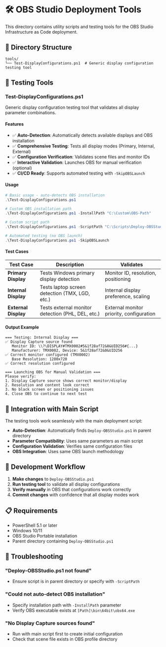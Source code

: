 # 🛠️ OBS Studio Deployment Tools

This directory contains utility scripts and testing tools for the OBS Studio Infrastructure as Code deployment.

## 📁 Directory Structure

```
tools/
└── Test-DisplayConfigurations.ps1  # Generic display configuration testing tool
```

## 🧪 Testing Tools

### **Test-DisplayConfigurations.ps1**

Generic display configuration testing tool that validates all display parameter combinations.

#### **Features**
- ✅ **Auto-Detection**: Automatically detects available displays and OBS installation
- ✅ **Comprehensive Testing**: Tests all display modes (Primary, Internal, External)
- ✅ **Configuration Verification**: Validates scene files and monitor IDs
- ✅ **Interactive Validation**: Launches OBS for manual verification (optional)
- ✅ **CI/CD Ready**: Supports automated testing with `-SkipOBSLaunch`

#### **Usage**

```powershell
# Basic usage - auto-detects OBS installation
.\Test-DisplayConfigurations.ps1

# Custom OBS installation path
.\Test-DisplayConfigurations.ps1 -InstallPath "C:\Custom\OBS-Path"

# Custom script path
.\Test-DisplayConfigurations.ps1 -ScriptPath "C:\Scripts\Deploy-OBSStudio.ps1"

# Automated testing (no OBS launch)
.\Test-DisplayConfigurations.ps1 -SkipOBSLaunch
```

#### **Test Cases**

| Test Case | Description | Validates |
|-----------|-------------|-----------|
| **Primary Display** | Tests Windows primary display detection | Monitor ID, resolution, positioning |
| **Internal Display** | Tests laptop screen detection (TMX, LGD, etc.) | Internal display preference, scaling |
| **External Display** | Tests external monitor detection (PHL, DEL, etc.) | External monitor priority, configuration |

#### **Output Example**

```
=== Testing: Internal Display ===
✅ Display Capture source found
   Monitor ID: \\?\DISPLAY#TMX0002#5&1f28af72&0&UID256#{...}
   Manufacturer: TMX0002, Device: 5&1f28af72&0&UID256
✅ Correct monitor configured (TMX0002)
   Base Resolution: 1280x720
✅ Correct resolution configured

=== Launching OBS for Manual Validation ===
Please verify:
1. Display Capture source shows correct monitor/display
2. Resolution and content look correct
3. No black screen or positioning issues
4. Close OBS to continue to next test
```

## 🔄 Integration with Main Script

The testing tools work seamlessly with the main deployment script:

- **Auto-Detection**: Automatically finds `Deploy-OBSStudio.ps1` in parent directory
- **Parameter Compatibility**: Uses same parameters as main script
- **Configuration Validation**: Verifies same configuration files
- **OBS Integration**: Uses same OBS launch methodology

## 🚀 Development Workflow

1. **Make changes** to `Deploy-OBSStudio.ps1`
2. **Run testing tool** to validate all display configurations
3. **Verify manually** in OBS that configurations work correctly
4. **Commit changes** with confidence that all display modes work

## 📋 Requirements

- PowerShell 5.1 or later
- Windows 10/11
- OBS Studio Portable installation
- Parent directory containing `Deploy-OBSStudio.ps1`

## 🔧 Troubleshooting

### **"Deploy-OBSStudio.ps1 not found"**
- Ensure script is in parent directory or specify with `-ScriptPath`

### **"Could not auto-detect OBS installation"**
- Specify installation path with `-InstallPath` parameter
- Verify OBS executable exists at `[Path]\bin\64bit\obs64.exe`

### **"No Display Capture sources found"**
- Run with main script first to create initial configuration
- Check that scene file exists in OBS profile directory

